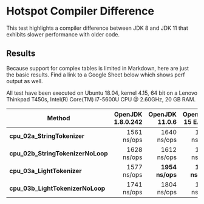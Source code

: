 # Hotspot Compiler Difference
This test highlights a compiler difference between JDK 8 and JDK 11 that exhibits slower performance with older code.

## Results

Because support for complex tables is limited in Markdown, here are just the basic results. Find a link to a Google Sheet below which shows perf output as well.

All test have been executed on Ubuntu 18.04, kernel 4.15, 64 bit on a Lenovo Thinkpad T450s, Intel(R) Core(TM) i7-5600U CPU @ 2.60GHz, 20 GB RAM.

|Method                           |OpenJDK 1.8.0.242|OpenJDK 11.0.6|OpenJDK 15 EA 12|
|-------------------------------  |----------------:|-------------:|---------------:|
|**cpu_02a_StringTokenizer**      |1561 ns/ops      |1640 ns/ops   |1401 ns/ops     |
|**cpu_02b_StringTokenizerNoLoop**|1628 ns/ops      |1612 ns/ops   |1436 ns/ops     |
|**cpu_03a_LightTokenizer**       |1577 ns/ops      |**1954 ns/ops** |**1810 ns/ops**   |
|**cpu_03b_LightTokenizerNoLoop** |1741 ns/ops      |1804 ns/ops   |1418 ns/ops     |



